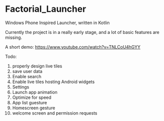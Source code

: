 # Factorial_Launcher
Windows Phone Inspired Launcher, written in Kotlin

Currently the project is in a really early stage, and a lot of basic features are missing. 

A short demo: 
https://www.youtube.com/watch?v=TNLCoU4hGYY


Todo:

1. properly design live tiles
2. save user data
3. Enable search
4. Enable live tiles hosting Android widgets
5. Settings
6. Launch app animation
7. Optimize for speed
8. App list guesture
9. Homescreen gesture
10. welcome screen and permission requests
